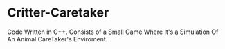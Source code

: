 # Critter-Caretaker
Code Written in C++. 
Consists of a Small Game Where It's a Simulation Of An Animal CareTaker's Enviroment.
